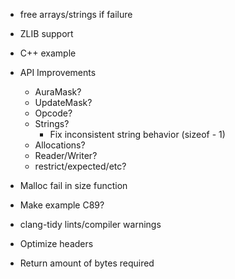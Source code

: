 * free arrays/strings if failure
* ZLIB support

* C++ example

* API Improvements
  * AuraMask?
  * UpdateMask?
  * Opcode?
  * Strings?
    * Fix inconsistent string behavior (sizeof - 1)
  * Allocations?
  * Reader/Writer?
  * restrict/expected/etc?

* Malloc fail in size function

* Make example C89?
* clang-tidy lints/compiler warnings
* Optimize headers
* Return amount of bytes required
